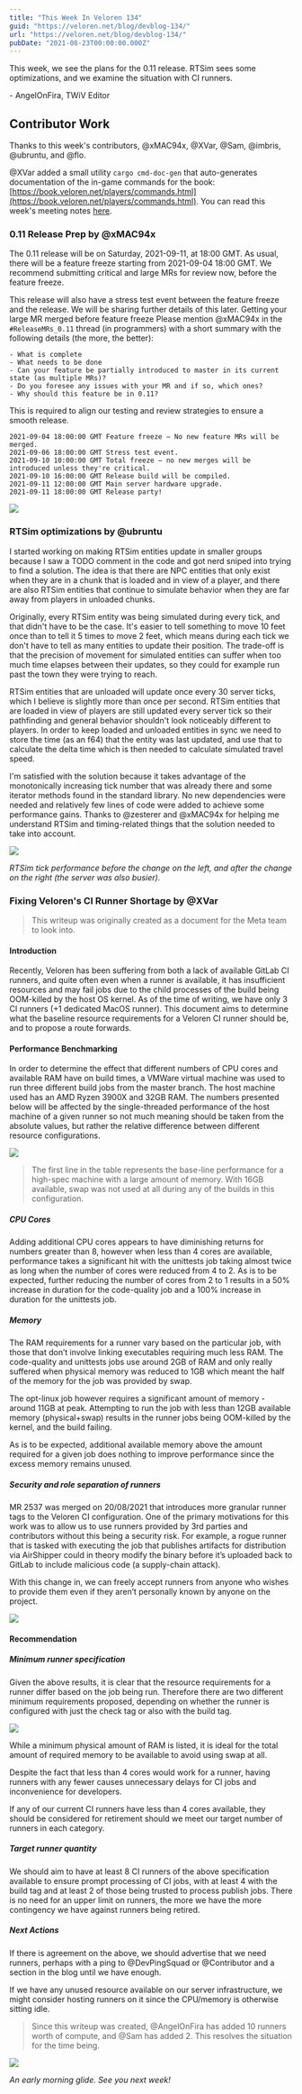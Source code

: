 ```yaml
---
title: "This Week In Veloren 134"
guid: "https://veloren.net/blog/devblog-134/"
url: "https://veloren.net/blog/devblog-134/"
pubDate: "2021-08-23T00:00:00.000Z"
---
```


This week, we see the plans for the 0.11 release. RTSim sees some optimizations, and we examine the situation with CI runners.

\- AngelOnFira, TWiV Editor

## Contributor Work

Thanks to this week's contributors, @xMAC94x, @XVar, @Sam, @imbris, @ubruntu, and @flo.

@XVar added a small utility `cargo cmd-doc-gen` that auto-generates documentation of the in-game commands for the book: [https://book.veloren.net/players/commands.html](https://book.veloren.net/players/commands.html). You can read this week's meeting notes [here](https://hackmd.io/LSDC1OA8RDOgeibXHXy2kQ).

### 0.11 Release Prep by @xMAC94x

The 0.11 release will be on Saturday, 2021-09-11, at 18:00 GMT. As usual, there will be a feature freeze starting from 2021-09-04 18:00 GMT. We recommend submitting critical and large MRs for review now, before the feature freeze.

This release will also have a stress test event between the feature freeze and the release. We will be sharing further details of this later. Getting your large MR merged before feature freeze Please mention @xMAC94x in the `#ReleaseMRs_0.11` thread (in programmers) with a short summary with the following details (the more, the better):

    - What is complete
    - What needs to be done
    - Can your feature be partially introduced to master in its current state (as multiple MRs)?
    - Do you foresee any issues with your MR and if so, which ones?
    - Why should this feature be in 0.11?

This is required to align our testing and review strategies to ensure a smooth release.

    2021-09-04 18:00:00 GMT Feature freeze — No new feature MRs will be merged.
    2021-09-06 18:00:00 GMT Stress test event.
    2021-09-10 10:00:00 GMT Total freeze — no new merges will be introduced unless they're critical.
    2021-09-10 16:00:00 GMT Release build will be compiled.
    2021-09-11 12:00:00 GMT Main server hardware upgrade.
    2021-09-11 18:00:00 GMT Release party!

![](https://s3.eu-central-2.wasabisys.com/veloren-blog/cdn/634860358623821835/881062836028211210/screenshot_1630132022984.png)

### RTSim optimizations by @ubruntu

I started working on making RTSim entities update in smaller groups because I saw a TODO comment in the code and got nerd sniped into trying to find a solution. The idea is that there are NPC entities that only exist when they are in a chunk that is loaded and in view of a player, and there are also RTSim entities that continue to simulate behavior when they are far away from players in unloaded chunks.

Originally, every RTSim entity was being simulated during every tick, and that didn't have to be the case. It's easier to tell something to move 10 feet once than to tell it 5 times to move 2 feet, which means during each tick we don't have to tell as many entities to update their position. The trade-off is that the precision of movement for simulated entities can suffer when too much time elapses between their updates, so they could for example run past the town they were trying to reach.

RTSim entities that are unloaded will update once every 30 server ticks, which I believe is slightly more than once per second. RTSim entities that are loaded in view of players are still updated every server tick so their pathfinding and general behavior shouldn't look noticeably different to players. In order to keep loaded and unloaded entities in sync we need to store the time (as an f64) that the entity was last updated, and use that to calculate the delta time which is then needed to calculate simulated travel speed.

I'm satisfied with the solution because it takes advantage of the monotonically increasing tick number that was already there and some iterator methods found in the standard library. No new dependencies were needed and relatively few lines of code were added to achieve some performance gains. Thanks to @zesterer and @xMAC94x for helping me understand RTSim and timing-related things that the solution needed to take into account.

![](https://s3.eu-central-2.wasabisys.com/veloren-blog/cdn/539518074106413056/881614603308630106/unknown.png)

_RTSim tick performance before the change on the left, and after the change on the right (the server was also busier)._

### Fixing Veloren's CI Runner Shortage by @XVar

> This writeup was originally created as a document for the Meta team to look into.

#### Introduction

Recently, Veloren has been suffering from both a lack of available GitLab CI runners, and quite often even when a runner is available, it has insufficient resources and may fail jobs due to the child processes of the build being OOM-killed by the host OS kernel. As of the time of writing, we have only 3 CI runners (+1 dedicated MacOS runner). This document aims to determine what the baseline resource requirements for a Veloren CI runner should be, and to propose a route forwards.

#### Performance Benchmarking

In order to determine the effect that different numbers of CPU cores and available RAM have on build times, a VMWare virtual machine was used to run three different build jobs from the master branch. The host machine used has an AMD Ryzen 3900X and 32GB RAM. The numbers presented below will be affected by the single-threaded performance of the host machine of a given runner so not much meaning should be taken from the absolute values, but rather the relative difference between different resource configurations.

![](https://s3.eu-central-2.wasabisys.com/veloren-blog/cdn/444005079410802699/881616486400147518/unknown.png)

> The first line in the table represents the base-line performance for a high-spec machine with a large amount of memory. With 16GB available, swap was not used at all during any of the builds in this configuration.

##### CPU Cores

Adding additional CPU cores appears to have diminishing returns for numbers greater than 8, however when less than 4 cores are available, performance takes a significant hit with the unittests job taking almost twice as long when the number of cores were reduced from 4 to 2. As is to be expected, further reducing the number of cores from 2 to 1 results in a 50% increase in duration for the code-quality job and a 100% increase in duration for the unittests job.

##### Memory

The RAM requirements for a runner vary based on the particular job, with those that don’t involve linking executables requiring much less RAM. The code-quality and unittests jobs use around 2GB of RAM and only really suffered when physical memory was reduced to 1GB which meant the half of the memory for the job was provided by swap.

The opt-linux job however requires a significant amount of memory - around 11GB at peak. Attempting to run the job with less than 12GB available memory (physical+swap) results in the runner jobs being OOM-killed by the kernel, and the build failing.

As is to be expected, additional available memory above the amount required for a given job does nothing to improve performance since the excess memory remains unused.

##### Security and role separation of runners

MR 2537 was merged on 20/08/2021 that introduces more granular runner tags to the Veloren CI configuration. One of the primary motivations for this work was to allow us to use runners provided by 3rd parties and contributors without this being a security risk. For example, a rogue runner that is tasked with executing the job that publishes artifacts for distribution via AirShipper could in theory modify the binary before it’s uploaded back to GitLab to include malicious code (a supply-chain attack).

With this change in, we can freely accept runners from anyone who wishes to provide them even if they aren’t personally known by anyone on the project.

![](https://s3.eu-central-2.wasabisys.com/veloren-blog/cdn/634860358623821835/879594375896768583/screenshot_1629781927468.png)

#### Recommendation

##### Minimum runner specification

Given the above results, it is clear that the resource requirements for a runner differ based on the job being run. Therefore there are two different minimum requirements proposed, depending on whether the runner is configured with just the check tag or also with the build tag.

![](https://s3.eu-central-2.wasabisys.com/veloren-blog/cdn/444005079410802699/881616344079011890/unknown.png)

While a minimum physical amount of RAM is listed, it is ideal for the total amount of required memory to be available to avoid using swap at all.

Despite the fact that less than 4 cores would work for a runner, having runners with any fewer causes unnecessary delays for CI jobs and inconvenience for developers.

If any of our current CI runners have less than 4 cores available, they should be considered for retirement should we meet our target number of runners in each category.

##### Target runner quantity

We should aim to have at least 8 CI runners of the above specification available to ensure prompt processing of CI jobs, with at least 4 with the build tag and at least 2 of those being trusted to process publish jobs. There is no need for an upper limit on runners, the more we have the more contingency we have against runners being retired.

##### Next Actions

If there is agreement on the above, we should advertise that we need runners, perhaps with a ping to @DevPingSquad or @Contributor and a section in the blog until we have enough.

If we have any unused resource available on our server infrastructure, we might consider hosting runners on it since the CPU/memory is otherwise sitting idle.

> Since this writeup was created, @AngelOnFira has added 10 runners worth of compute, and @Sam has added 2. This resolves the situation for the time being.

![](https://s3.eu-central-2.wasabisys.com/veloren-blog/cdn/634860358623821835/879058523412119582/screenshot_1629652804877.png)

_An early morning glide. See you next week!_
